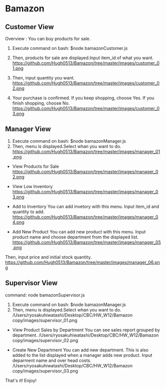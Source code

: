 # Bamazon #


## Customer View ##
Overview : You can buy products for sale.
1. Execute command on bash: $node bamazonCustomer.js
2. Then, products for sale are displayed.Input item_id of what you want.
https://github.com/Hugh0513/Bamazon/tree/master/images/customer_01.png

3. Then, input quantity you want.
https://github.com/Hugh0513/Bamazon/tree/master/images/customer_02.png

4. Your purchase is confirmed. If you keep shopping, choose Yes. If you finish shopping, choose No.
https://github.com/Hugh0513/Bamazon/tree/master/images/customer_03.png

## Manager View ##
1. Execute command on bash: $node bamazonManager.js
2. Then, menu is displayed.Select whan you want to do.
https://github.com/Hugh0513/Bamazon/tree/master/images/manager_01.png

* View Products for Sale
https://github.com/Hugh0513/Bamazon/tree/master/images/manager_02.png

* View Low Inventory
https://github.com/Hugh0513/Bamazon/tree/master/images/manager_03.png

* Add to Inventory
You can add invetory with this menu.
Input item_id and quantity to add.
https://github.com/Hugh0513/Bamazon/tree/master/images/manager_04.png

* Add New Product
You can add new product with this menu.
Input product name and choose department from the displayed list.
https://github.com/Hugh0513/Bamazon/tree/master/images/manager_05.png

Then, input price and initial stock quantity.
https://github.com/Hugh0513/Bamazon/tree/master/images/manager_06.png

## Supervisor View ##
command: node bamazonSupervisor.js
1. Execute command on bash: $node bamazonManager.js
2. Then, menu is displayed.Select whan you want to do.
/Users/ryosakuhiwatashi/Desktop/CBC/HW_W12/Bamazon copy/images/supervisor_01.png

* View Product Sales by Department
You can see sales report grouped by department.
/Users/ryosakuhiwatashi/Desktop/CBC/HW_W12/Bamazon copy/images/supervisor_02.png

* Create New Department
You can add new department. This is also added to the list displayed when a manager adds new product.
Input deparment name and over head costs.
/Users/ryosakuhiwatashi/Desktop/CBC/HW_W12/Bamazon copy/images/supervisor_03.png

That's it! Enjoy!

